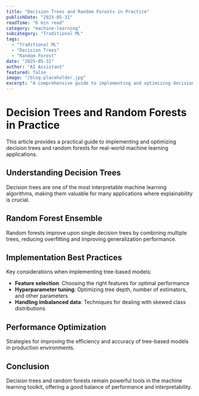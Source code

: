 ```yaml
---
title: "Decision Trees and Random Forests in Practice"
publishDate: "2025-05-31"
readTime: "6 min read"
category: "machine-learning"
subcategory: "Traditional ML"
tags:
  - "Traditional ML"
  - "Decision Trees"
  - "Random Forest"
date: "2025-05-31"
author: "AI Assistant"
featured: false
image: "/blog-placeholder.jpg"
excerpt: "A comprehensive guide to implementing and optimizing decision trees and random forests for real-world machine learning tasks."
---
```


# Decision Trees and Random Forests in Practice

This article provides a practical guide to implementing and optimizing decision trees and random forests for real-world machine learning applications.

## Understanding Decision Trees

Decision trees are one of the most interpretable machine learning algorithms, making them valuable for many applications where explainability is crucial.

## Random Forest Ensemble

Random forests improve upon single decision trees by combining multiple trees, reducing overfitting and improving generalization performance.

## Implementation Best Practices

Key considerations when implementing tree-based models:

- **Feature selection**: Choosing the right features for optimal performance
- **Hyperparameter tuning**: Optimizing tree depth, number of estimators, and other parameters
- **Handling imbalanced data**: Techniques for dealing with skewed class distributions

## Performance Optimization

Strategies for improving the efficiency and accuracy of tree-based models in production environments.

## Conclusion

Decision trees and random forests remain powerful tools in the machine learning toolkit, offering a good balance of performance and interpretability.
